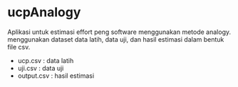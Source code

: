# ucpAnalogy
Aplikasi untuk estimasi effort peng software menggunakan metode analogy. menggunakan dataset data latih, data uji, dan hasil estimasi dalam bentuk file csv.
- ucp.csv : data latih
- uji.csv : data uji
- output.csv : hasil estimasi
